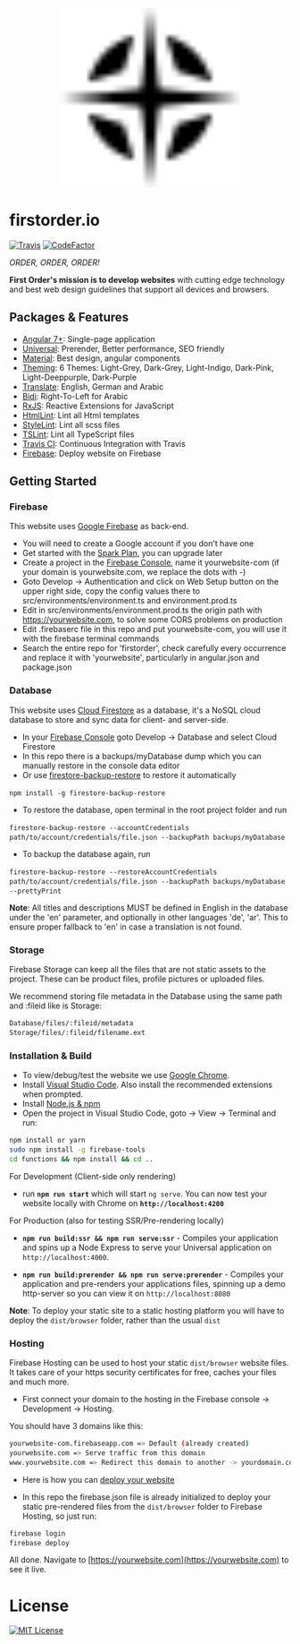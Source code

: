 <p align="center">
  <img src="src/assets/img/favicons/safari-pinned-tab.svg" alt="Logo" height="320"/>
</p>

# firstorder.io
[![Travis](https://img.shields.io/travis/firstorder-gmbh/firstorder.io.svg)](https://travis-ci.org/firstorder-gmbh/firstorder.io)
[![CodeFactor](https://www.codefactor.io/repository/github/firstorder-gmbh/firstorder.io/badge)](https://www.codefactor.io/repository/github/firstorder-gmbh/firstorder.io)

<em>ORDER, ORDER, ORDER!</em>

<strong>First Order's mission is to develop websites</strong>
with cutting edge technology and best web design guidelines that support all devices and browsers.

## Packages & Features

* [Angular 7+](https://github.com/angular/angular): Single-page application
* [Universal](https://github.com/angular/universal): Prerender, Better performance, SEO friendly
* [Material](https://github.com/angular/material2): Best design, angular components
* [Theming](https://material.angular.io/guide/theming): 6 Themes: Light-Grey, Dark-Grey, Light-Indigo, Dark-Pink, Light-Deeppurple, Dark-Purple
* [Translate](https://github.com/ngx-translate/core): English, German and Arabic
* [Bidi](https://material.angular.io/cdk/bidi/overview): Right-To-Left for Arabic
* [RxJS](https://github.com/reactivex/rxjs): Reactive Extensions for JavaScript
* [HtmlLint](https://github.com/htmllint/htmllint): Lint all Html templates
* [StyleLint](https://github.com/stylelint/stylelint): Lint all scss files
* [TSLint](https://github.com/palantir/tslint): Lint all TypeScript files
* [Travis CI](https://github.com/travis-ci/travis-ci): Continuous Integration with Travis
* [Firebase](https://firebase.google.com): Deploy website on Firebase

## Getting Started

### Firebase

This website uses [Google Firebase](https://firebase.google.com) as back-end.

* You will need to create a Google account if you don't have one
* Get started with the [Spark Plan](https://firebase.google.com/pricing), you can upgrade later
* Create a project in the [Firebase Console](https://console.firebase.google.com), name it yourwebsite-com (if your domain is yourwebsite.com, we replace the dots with -)
* Goto Develop -> Authentication and click on Web Setup button on the upper right side, copy the config values there to src/environments/environment.ts and environment.prod.ts
* Edit in src/environments/environment.prod.ts the origin path with https://yourwebsite.com, to solve some CORS problems on production
* Edit .firebaserc file in this repo and put yourwebsite-com, you will use it with the firebase terminal commands
* Search the entire repo for 'firstorder', check carefully every occurrence and replace it with 'yourwebsite', particularly in angular.json and package.json

### Database

This website uses [Cloud Firestore](https://firebase.google.com/docs/firestore) as a database, it's a NoSQL cloud database to store and sync data for client- and server-side.

* In your [Firebase Console](https://console.firebase.google.com) goto Develop -> Database and select Cloud Firestore
* In this repo there is a backups/myDatabase dump which you can manually restore in the console data editor
* Or use [firestore-backup-restore](https://www.npmjs.com/package/firestore-backup-restore) to restore it automatically

`npm install -g firestore-backup-restore`

* To restore the database, open terminal in the root project folder and run

`firestore-backup-restore --accountCredentials path/to/account/credentials/file.json --backupPath backups/myDatabase`

* To backup the database again, run

`firestore-backup-restore --restoreAccountCredentials path/to/account/credentials/file.json --backupPath backups/myDatabase --prettyPrint`

**Note**: All titles and descriptions MUST be defined in English in the database under the 'en' parameter, and optionally in other languages 'de', 'ar'.
This to ensure proper fallback to 'en' in case a translation is not found.

### Storage

Firebase Storage can keep all the files that are not static assets to the project. 
These can be product files, profile pictures or uploaded files.

We recommend storing file metadata in the Database using the same path and :fileid like is Storage:

```bash
Database/files/:fileid/metadata
Storage/files/:fileid/filename.ext
```

### Installation & Build

* To view/debug/test the website we use [Google Chrome](https://www.google.com/chrome).
* Install [Visual Studio Code](https://code.visualstudio.com).
Also install the recommended extensions when prompted.
* Install [Node.js & npm](https://nodejs.org/en/download)
* Open the project in Visual Studio Code, goto -> View -> Terminal and run:

```bash
npm install or yarn
sudo npm install -g firebase-tools
cd functions && npm install && cd ..
```

For Development (Client-side only rendering)

* run **`npm run start`** which will start `ng serve`. You can now test your website locally with Chrome on **`http://localhost:4200`**

For Production (also for testing SSR/Pre-rendering locally)

* **`npm run build:ssr && npm run serve:ssr`** - Compiles your application and spins up a Node Express to serve your Universal application on `http://localhost:4000`.

* **`npm run build:prerender && npm run serve:prerender`** - Compiles your application and pre-renders your applications files, spinning up a demo http-server so you can view it on `http://localhost:8080`

**Note**: To deploy your static site to a static hosting platform you will have to deploy the `dist/browser` folder, rather than the usual `dist`

### Hosting

Firebase Hosting can be used to host your static `dist/browser` website files. It takes care of your https security certificates for free, caches your files and much more.

* First connect your domain to the hosting in the Firebase console -> Development -> Hosting.

You should have 3 domains like this:

```bash
yourwebsite-com.firebaseapp.com => Default (already created)
yourwebsite.com => Serve traffic from this domain
www.yourwebsite.com => Redirect this domain to another -> yourdomain.com
```

* Here is how you can [deploy your website](https://firebase.google.com/docs/hosting/deploying)

* In this repo the firebase.json file is already initialized to deploy your static pre-rendered files from the `dist/browser` folder to Firebase Hosting, so just run:

```bash
firebase login
firebase deploy
```

All done. Navigate to [https://yourwebsite.com](https://yourwebsite.com) to see it live.

# License

[![MIT License](https://img.shields.io/badge/license-MIT-blue.svg?style=flat)](/LICENSE)
